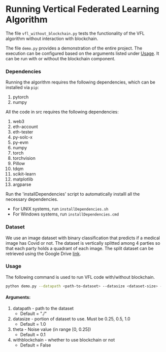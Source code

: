 # Running Vertical Federated Learning Algorithm

The file `vfl_without_blockchain.py` tests the functionality of the VFL algorithm without interaction with blockchain.

The file `demo.py` provides a demonstration of the entire project. The execution can be configured based on the arguments listed under [Usage](https://github.com/AI-and-Blockchain/F23_HealthFederated/edit/main/src/README.md#usage). It can be run with or without the blockchain component. 

### Dependencies

Running the algorithm requires the following dependencies, which can be installed via `pip`:

1. pytorch
2. numpy

All the code in src requires the following dependencies:
1. web3
2. eth-account
3. eth-tester
4. py-solc-x
5. py-evm
6. numpy
7. torch
8. torchvision
9. Pillow
10. tdqm
11. scikit-learn
12. matplotlib
13. argparse

Run the 'installDependencies' script to automatically installl all the necessary dependencies.

- For UNIX systems, run ```installDependencies.sh```
- For Windows systems, run ```installDependencies.cmd```

### Dataset

We use an image dataset with binary classification that predicts if a medical image has Covid or not.
The dataset is vertically splitted among 4 parties so that each party holds a quadrant of each image.
The split dataset can be retrieved using the Google Drive [link](https://drive.google.com/file/d/1LUGy0TA03C-wcLBk8YGDeVJ42u2yHmY_/view?usp=sharing).

### Usage

The following command is used to run VFL code with/without blockchain.
```bash
python demo.py --datapath <path-to-dataset> --datasize <dataset-size> --theta <theta> --withblockchain <use-blockchain>
```

#### Arguments:

1. datapath - path to the dataset
      - Default = "./"
2. datasize - portion of dataset to use. Must be 0.25, 0.5, 1.0
      - Default = 1.0
4. theta - Noise value (in range [0, 0.25])
      - Default = 0.1
5. withblockchain - whether to use blockchain or not
      - Default = False


